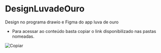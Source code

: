 # DesignLuvadeOuro
Design no programa drawio e Figma do app luva de ouro
   - Para acessar ao conteúdo basta copiar o link disponibilizado nas pastas nomeadas.
   
![Copiar](https://user-images.githubusercontent.com/80927804/201423453-baa153c3-7dfa-4f5d-99a4-0e0d9e570863.jpg)
